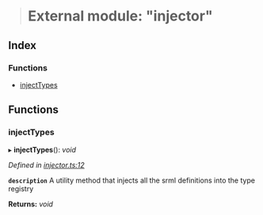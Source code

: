 > # External module: "injector"

## Index

### Functions

* [injectTypes](_injector_.md#injecttypes)

## Functions

###  injectTypes

▸ **injectTypes**(): *void*

*Defined in [injector.ts:12](https://github.com/polkadot-js/api/blob/fbac330/packages/types/src/injector.ts#L12)*

**`description`** A utility method that injects all the srml definitions into the type registry

**Returns:** *void*